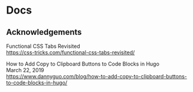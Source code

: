 # Docs

## Acknowledgements

Functional CSS Tabs Revisited  
https://css-tricks.com/functional-css-tabs-revisited/

How to Add Copy to Clipboard Buttons to Code Blocks in Hugo  
March 22, 2019  
https://www.dannyguo.com/blog/how-to-add-copy-to-clipboard-buttons-to-code-blocks-in-hugo/
